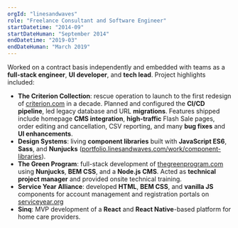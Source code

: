 ```yaml
---
orgId: "linesandwaves"
role: "Freelance Consultant and Software Engineer"
startDatetime: "2014-09"
startDateHuman: "September 2014"
endDatetime: "2019-03"
endDateHuman: "March 2019"
---
```


Worked on a contract basis independently and embedded with teams as a **full-stack engineer**, **UI developer**, and **tech lead**. Project highlights included:

- **The Criterion Collection**: rescue operation to launch to the first redesign of [criterion.com](https://criterion.com) in a decade. Planned and configured the **CI/CD pipeline**, led legacy database and URL **migrations**. Features shipped include homepage **CMS integration**, **high-traffic** Flash Sale pages, order editing and cancellation, CSV reporting, and many **bug fixes** and **UI enhancements**.
- **Design Systems**: living **component libraries** built with **JavaScript ES6**, **Sass**, and **Nunjucks** ([portfolio.linesandwaves.com/work/component-libraries](https://portfolio.linesandwaves.com/work/component-libraries)).
- **The Green Program**: full-stack development of [thegreenprogram.com](https://thegreenprogram.com/) using **Nunjucks**, **BEM CSS**, and a **Node.js CMS**. Acted as **technical project manager** and provided onsite technical training.
- **Service Year Alliance**: developed **HTML**, **BEM CSS**, and **vanilla JS** components for account management and registration portals on [serviceyear.org](https://serviceyear.org)
- **Sinq**: MVP development of a **React** and **React Native**-based platform for home care providers.
